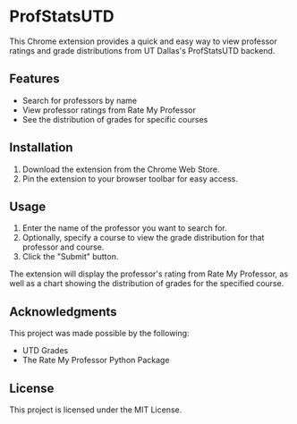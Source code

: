 # ProfStatsUTD

This Chrome extension provides a quick and easy way to view professor ratings and grade distributions from UT Dallas's ProfStatsUTD backend.

## Features

* Search for professors by name
* View professor ratings from Rate My Professor
* See the distribution of grades for specific courses

## Installation

1. Download the extension from the Chrome Web Store.
2. Pin the extension to your browser toolbar for easy access.

## Usage

1. Enter the name of the professor you want to search for.
2. Optionally, specify a course to view the grade distribution for that professor and course.
3. Click the "Submit" button.

The extension will display the professor's rating from Rate My Professor, as well as a chart showing the distribution of grades for the specified course.

## Acknowledgments

This project was made possible by the following:

* UTD Grades
* The Rate My Professor Python Package

## License

This project is licensed under the MIT License.
